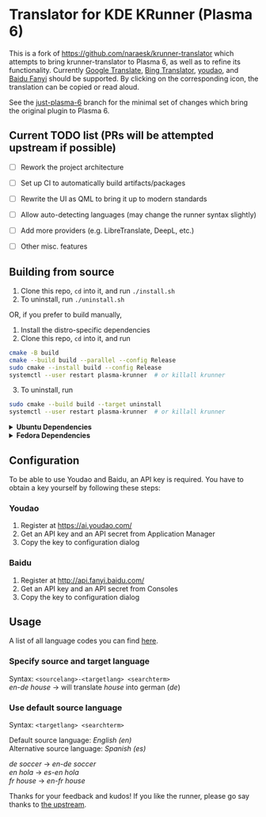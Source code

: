 # Translator for KDE KRunner (Plasma 6)

This is a fork of https://github.com/naraesk/krunner-translator which attempts to bring krunner-translator to Plasma 6, as well as to refine its functionality. Currently [Google Translate](https://translate.google.com/), [Bing Translator](https://www.bing.com/translator), [youdao](http://fanyi.youdao.com/), and [Baidu Fanyi](https://fanyi.baidu.com/) should be supported. By clicking on the corresponding icon, the translation can be copied or read aloud.

See the [just-plasma-6](https://github.com/RiskoZoSlovenska/krunner-translator-ng/tree/just-plasma-6) branch for the minimal set of changes which bring the original plugin to Plasma 6.


## Current TODO list (PRs will be attempted upstream if possible)
- [ ] Rework the project architecture
- [ ] Set up CI to automatically build artifacts/packages
- [ ] Rewrite the UI as QML to bring it up to modern standards
- [ ] Allow auto-detecting languages (may change the runner syntax slightly)
- [ ] Add more providers (e.g. LibreTranslate, DeepL, etc.)
- [ ] Other misc. features


## Building from source

1. Clone this repo, `cd` into it, and run `./install.sh`
2. To uninstall, run `./uninstall.sh`

OR, if you prefer to build manually,

1. Install the distro-specific dependencies
2. Clone this repo, `cd` into it, and run
```sh
cmake -B build
cmake --build build --parallel --config Release
sudo cmake --install build --config Release
systemctl --user restart plasma-krunner  # or killall krunner
```
3. To uninstall, run
```sh
sudo cmake --build build --target uninstall
systemctl --user restart plasma-krunner  # or killall krunner
```

<details>
<summary><strong>Ubuntu Dependencies</strong></summary>

Note: Requires Ubuntu 24.10 (Oracular) or newer.

```sh
sudo apt install \
	translate-shell \
	build-essential \
	cmake \
	extra-cmake-modules \
	qt6-base-dev \
	libkf6runner-dev \
	libkf6i18n-dev \
	libkf6coreaddons-dev \
	libkf6config-dev \
	libkf6configwidgets-dev \
	libkf6kcmutils-dev
```

</details>

<details>
<summary><strong>Fedora Dependencies</strong></summary>

```sh
sudo dnf install \
	translate-shell \
	make \
	cmake \
	extra-cmake-modules \
	qt6-qtbase-devel \
	kf6-krunner-devel \
	kf6-ki18n-devel \
	kf6-kcoreaddons-devel \
	kf6-kconfig-devel \
	kf6-kconfigwidgets-devel \
	kf6-kcmutils-devel
```

</details>


## Configuration

To be able to use Youdao and Baidu, an API key is required. You have to obtain a key yourself by following these steps:

### Youdao
1. Register at https://ai.youdao.com/
2. Get an API key and an API secret from Application Manager
3. Copy the key to configuration dialog

### Baidu
1. Register at http://api.fanyi.baidu.com/
2. Get an API key and an API secret from Consoles
3. Copy the key to configuration dialog


## Usage

A list of all language codes you can find [here](https://en.wikipedia.org/wiki/List_of_ISO_639-1_codes).

### Specify source and target language

Syntax: `<sourcelang>-<targetlang> <searchterm>` \
*en-de house* → will translate *house* into german (*de*)

### Use default source language

Syntax: `<targetlang> <searchterm>`

Default source language: *English (en)* \
Alternative source language: *Spanish (es)*

*de soccer* → *en-de soccer* \
*en hola* → *es-en hola* \
*fr house* → *en-fr house*


Thanks for your feedback and kudos! If you like the runner, please go say thanks to [the upstream](https://github.com/naraesk/krunner-translator).
